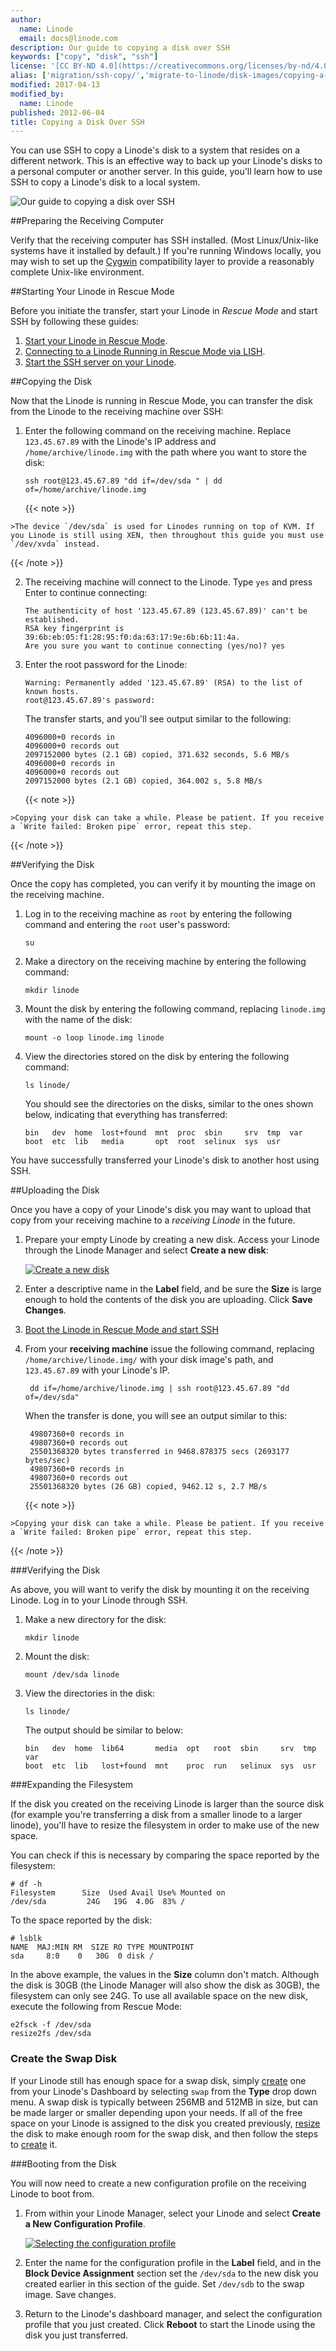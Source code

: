 ```yaml
---
author:
  name: Linode
  email: docs@linode.com
description: Our guide to copying a disk over SSH
keywords: ["copy", "disk", "ssh"]
license: '[CC BY-ND 4.0](https://creativecommons.org/licenses/by-nd/4.0)'
alias: ['migration/ssh-copy/','migrate-to-linode/disk-images/copying-a-disk-image-over-ssh/']
modified: 2017-04-13
modified_by:
  name: Linode
published: 2012-06-04
title: Copying a Disk Over SSH
---
```


You can use SSH to copy a Linode's disk to a system that resides on a different network. This is an effective way to back up your Linode's disks to a personal computer or another server. In this guide, you'll learn how to use SSH to copy a Linode's disk to a local system.

![Our guide to copying a disk over SSH](/docs/assets/copying_a_disk_over_ssh_smg.png "Our guide to copying a disk over SSH")

##Preparing the Receiving Computer

Verify that the receiving computer has SSH installed. (Most Linux/Unix-like systems have it installed by default.) If you're running Windows locally, you may wish to set up the [Cygwin](http://www.cygwin.com/) compatibility layer to provide a reasonably complete Unix-like environment.

##Starting Your Linode in Rescue Mode

Before you initiate the transfer, start your Linode in *Rescue Mode* and start SSH by following these guides:

1.  [Start your Linode in Rescue Mode](/docs/troubleshooting/rescue-and-rebuild/#booting-into-rescue-mode).
2.  [Connecting to a Linode Running in Rescue Mode via LISH](/docs/troubleshooting/rescue-and-rebuild/#connecting-to-a-linode-running-in-rescue-mode).
3.  [Start the SSH server on your Linode](/docs/troubleshooting/rescue-and-rebuild/#starting-ssh).

##Copying the Disk

Now that the Linode is running in Rescue Mode, you can transfer the disk from the Linode to the receiving machine over SSH:

1.  Enter the following command on the receiving machine. Replace `123.45.67.89` with the Linode's IP address and `/home/archive/linode.img` with the path where you want to store the disk:

        ssh root@123.45.67.89 "dd if=/dev/sda " | dd of=/home/archive/linode.img

    {{< note >}}
>
    >The device `/dev/sda` is used for Linodes running on top of KVM. If you Linode is still using XEN, then throughout this guide you must use `/dev/xvda` instead.
{{< /note >}}

2.  The receiving machine will connect to the Linode. Type `yes` and press Enter to continue connecting:

        The authenticity of host '123.45.67.89 (123.45.67.89)' can't be established.
        RSA key fingerprint is 39:6b:eb:05:f1:28:95:f0:da:63:17:9e:6b:6b:11:4a.
        Are you sure you want to continue connecting (yes/no)? yes

3.  Enter the root password for the Linode:

        Warning: Permanently added '123.45.67.89' (RSA) to the list of known hosts.
        root@123.45.67.89's password:

    The transfer starts, and you'll see output similar to the following:

        4096000+0 records in
        4096000+0 records out
        2097152000 bytes (2.1 GB) copied, 371.632 seconds, 5.6 MB/s
        4096000+0 records in
        4096000+0 records out
        2097152000 bytes (2.1 GB) copied, 364.002 s, 5.8 MB/s

    {{< note >}}
>
    >Copying your disk can take a while. Please be patient. If you receive a `Write failed: Broken pipe` error, repeat this step.
{{< /note >}}



##Verifying the Disk

Once the copy has completed, you can verify it by mounting the image on the receiving machine.

1.  Log in to the receiving machine as `root` by entering the following command and entering the `root` user's password:

        su

2.  Make a directory on the receiving machine by entering the following command:

        mkdir linode

3.  Mount the disk by entering the following command, replacing `linode.img` with the name of the disk:

        mount -o loop linode.img linode

4.  View the directories stored on the disk by entering the following command:

        ls linode/

    You should see the directories on the disks, similar to the ones shown below, indicating that everything has transferred:

        bin   dev  home  lost+found  mnt  proc  sbin     srv  tmp  var
        boot  etc  lib   media       opt  root  selinux  sys  usr

You have successfully transferred your Linode's disk to another host using SSH.

##Uploading the Disk

Once you have a copy of your Linode's disk you may want to upload that copy from your receiving machine to a *receiving Linode* in the future.

1.  Prepare your empty Linode by creating a new disk. Access your Linode through the Linode Manager and select **Create a new disk**:

    [![Create a new disk](/docs/assets/copydisk-create-disk.png)](/docs/assets/copydisk-create-disk-full.png)

2.  Enter a descriptive name in the **Label** field, and be sure the **Size** is large enough to hold the contents of the disk you are uploading. Click **Save Changes**.

3. [Boot the Linode in Rescue Mode and start SSH](#starting-your-linode-in-rescue-mode)

4. From your **receiving machine** issue the following command, replacing `/home/archive/linode.img/` with your disk image's path, and `123.45.67.89` with your Linode's IP.

        dd if=/home/archive/linode.img | ssh root@123.45.67.89 "dd of=/dev/sda"

    When the transfer is done, you will see an output similar to this:

        49807360+0 records in
        49807360+0 records out
        25501368320 bytes transferred in 9468.878375 secs (2693177 bytes/sec)
        49807360+0 records in
        49807360+0 records out
        25501368320 bytes (26 GB) copied, 9462.12 s, 2.7 MB/s

    {{< note >}}
>
    >Copying your disk can take a while. Please be patient. If you receive a `Write failed: Broken pipe` error, repeat this step.
{{< /note >}}

###Verifying the Disk

As above, you will want to verify the disk by mounting it on the receiving Linode. Log in to your Linode through SSH.

1.  Make a new directory for the disk:

        mkdir linode

2.  Mount the disk:

        mount /dev/sda linode

3.  View the directories in the disk:

        ls linode/

    The output should be similar to below:

        bin   dev  home  lib64       media  opt   root  sbin     srv  tmp  var
        boot  etc  lib   lost+found  mnt    proc  run   selinux  sys  usr

###Expanding the Filesystem

If the disk you created on the receiving Linode is larger than the source disk (for example you're transferring a disk from a smaller linode to a larger linode), you'll have to resize the filesystem in order to make use of the new space.

You can check if this is necessary by comparing the space reported by the filesystem:

    # df -h
    Filesystem      Size  Used Avail Use% Mounted on
    /dev/sda         24G   19G  4.0G  83% /

To the space reported by the disk:

    # lsblk
    NAME  MAJ:MIN RM  SIZE RO TYPE MOUNTPOINT
    sda     8:0    0   30G  0 disk /

In the above example, the values in the **Size** column don't match. Although the disk is 30GB (the Linode Manager will also show the disk as 30GB), the filesystem can only see 24G. To use all available space on the new disk, execute the following from Rescue Mode:

    e2fsck -f /dev/sda
    resize2fs /dev/sda

### Create the Swap Disk

If your Linode still has enough space for a swap disk, simply [create](/docs/platform/disk-images/disk-images-and-configuration-profiles/#creating-a-blank-disk) one from your Linode's Dashboard by selecting `swap` from the **Type** drop down menu. A swap disk is typically between 256MB and 512MB in size, but can be made larger or smaller depending upon your needs. If all of the free space on your Linode is assigned to the disk you created previously, [resize](/docs/migrate-to-linode/disk-images/disk-images-and-configuration-profiles/#resizing-a-disk) the disk to make enough room for the swap disk, and then follow the steps to [create](/docs/platform/disk-images/disk-images-and-configuration-profiles/#creating-a-blank-disk) it.

###Booting from the Disk

You will now need to create a new configuration profile on the receiving Linode to boot from.

1.  From within your Linode Manager, select your Linode and select **Create a New Configuration Profile**.

    [![Selecting the configuration profile](/docs/assets/1065-migration6-small.png)](/docs/assets/1064-migration6.png)

2.  Enter the name for the configuration profile in the **Label** field, and in the **Block Device Assignment** section set the `/dev/sda` to the new disk you created earlier in this section of the guide. Set `/dev/sdb` to the swap image. Save changes.

3.  Return to the Linode's dashboard manager, and select the configuration profile that you just created. Click **Reboot** to start the Linode using the disk you just transferred.
